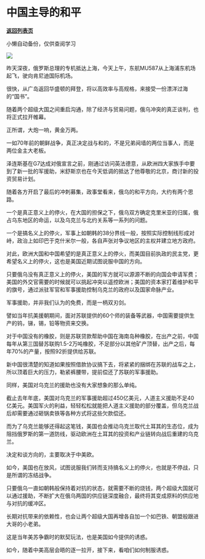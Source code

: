 # 中国主导的和平

[**返回列表页**](/gzh/政事堂2019)

小懒自动备份，仅供查阅学习

![](https://mmbiz.qpic.cn/mmbiz_png/rxhS23yu8cODp2OanZc9uEE05jKhHYBYibySY0pDT0HvTfd6wKCmswgI2dPZiaxPZjq1dd1TJiaew2KoDb2NB3Hicg/640?wx_fmt=png)

昨天深夜，俄罗斯总理的专机抵达上海，今天上午，东航MU587从上海浦东机场起飞，驶向肯尼迪国际机场。  

很快，从广岛返回华盛顿的拜登，将以高效率与高规格，来接受一份漂洋过海的“国书”。

随着两个超级大国之间重启沟通，除了经济与贸易问题，俄乌冲突的真正谈判，也将正式拉开帷幕。

正所谓，大炮一响，黄金万两。  

一如70年前的朝鲜战争，真正决定战与和的，不是兄弟阋墙的两位当事人，而是两位金主大老板。

泽连斯基在G7达成对俄宣言之前，刚通过访问英法德意，从欧洲四大家族手中要到了新一批的军援助，米舒斯京也在今天低调的抵达了他尊敬的北京，商讨新的投资贸易计划。

随着各方开启了最后的冲刺募集，政事堂看来，俄乌的和平方向，大约有两个思路。

一个是真正意义上的停火，在大国的担保之下，俄乌双方确定克里米亚的归属，俄占乌东地区的命运，以及乌克兰与北约关系等一系列的问题。

一个是搞名义上的停火，军事上如朝韩的38分界线一般，按照实际控制线形成对峙，政治上如印巴于克什米尔一般，各自声张对争议地区的主权并建立地方政府。

对此，欧洲大国和中国希望的是真正意义上的停火，而美国目前执政的民主党，更希望名义上的停火，这也是美国近期试图说服中国的方向。

只要俄乌没有真正意义上的停火，美国的军方就可以源源不断的向国会申请军费；美国的外交官需要的时候就可以挑起冲突以遥控欧洲；美国的资本家打着维护和平的旗号，通过派驻军官和军事援助控制乌克兰的政府以及国家命脉产业。  

军事援助，并非我们认为的免费，而是一柄双刃剑。

譬如当年抗美援朝期间，面对苏联提供的60个师的装备等武器，中国需要提供生产的钨，锑，锡，铅等物资来交换。  

对于中国没有的橡胶，则是苏联贷款帮助中国在海南岛种橡胶，在出产之前，中国每年从第三国替苏联购1.5-2万吨橡胶，不足部分以其他矿产顶替，出产之后，每年70%的产量，按照92折提供给苏联。

新中国很清楚的知道如果按照借款协议搞下去，将紧紧的捆绑在苏联的战车之上，所以顶着巨大的压力，勒紧裤腰带，提前偿还了苏联的军事援助。  

同样，美国对乌克兰的援助也没有大家想象的那么单纯。

截止去年年底，美国对乌克兰的军事援助超过450亿美元，人道主义援助不足40亿美元。美国军火的利益，轻轻松松就能把人道主义援助的部分覆盖，但乌克兰战后却需要通过砸锅卖铁等各种方式将这些欠款偿还。

而为了乌克兰能够还得起这笔钱，美国也会推动乌克兰取代土耳其的生态位，成为阻挡俄罗斯的第一道防线，驱动欧洲在土耳其的投资和产业链转向战后重建的乌克兰。

决定和谈方向的，主要取决于中美欧。  

如今，美国也在放风，试图说服我们转而支持搞名义上的停火，也就是不停战，只是所谓的冻结战争。

只要俄乌一直如朝韩般保持着对抗的状态，就需要不断的烧钱，两个超级大国就可以通过援助，不断扩大在俄乌两国的供应链深度融合，最终将其变成原料的供应地与对抗的缓冲区。

长期对抗带来的依赖性，也会让两个超级大国再增各自加一个如巴铁、朝盟般跟进大哥的小老弟。

这是当年美苏争霸时的默契玩法，也是美国如今提供的诱惑。

如今，随着中美高层会晤的逐一拉开，接下来，看咱们如何制服诱惑。

